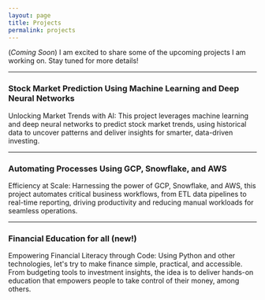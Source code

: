 ```yaml
---
layout: page
title: Projects
permalink: projects
---
```


(_Coming Soon_) I am excited to share some of the upcoming projects I am working on. Stay tuned for more details!

---

### Stock Market Prediction Using Machine Learning and Deep Neural Networks

Unlocking Market Trends with AI: This project leverages machine learning and deep neural networks to predict stock market trends, using historical data to uncover patterns and deliver insights for smarter, data-driven investing.

---

### Automating Processes Using GCP, Snowflake, and AWS

Efficiency at Scale: Harnessing the power of GCP, Snowflake, and AWS, this project automates critical business workflows, from ETL data pipelines to real-time reporting, driving productivity and reducing manual workloads for seamless operations.

---

### Financial Education for all (new!)
Empowering Financial Literacy through Code: Using Python and other technologies, let's try to make finance simple, practical, and accessible. From budgeting tools to investment insights, the idea is to deliver hands-on education that empowers people to take control of their money, among others.

